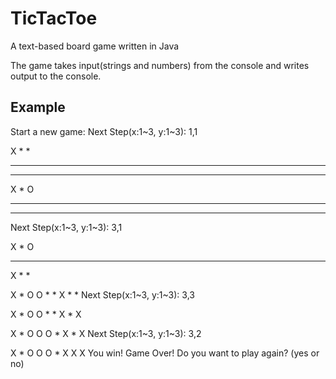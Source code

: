 # TicTacToe
A text-based board game written in Java

The game takes input(strings and numbers) from the console and writes output to the console.
## Example
Start a new game:
Next Step(x:1~3, y:1~3):
1,1

 X * *
 * * *
 * * *

 X * O
 * * *
 * * *
Next Step(x:1~3, y:1~3):
3,1

 X * O
 * * *
 X * *

 X * O
 O * *
 X * *
Next Step(x:1~3, y:1~3):
3,3

 X * O
 O * *
 X * X

 X * O
 O O *
 X * X
Next Step(x:1~3, y:1~3):
3,2

 X * O
 O O *
 X X X
You win! Game Over!
Do you want to play again? (yes or no)

